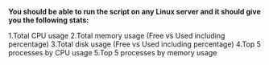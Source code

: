 **You should be able to run the script on any Linux server and it should give you the following stats:**

1.Total CPU usage
2.Total memory usage (Free vs Used including percentage)
3.Total disk usage (Free vs Used including percentage)
4.Top 5 processes by CPU usage
5.Top 5 processes by memory usage
